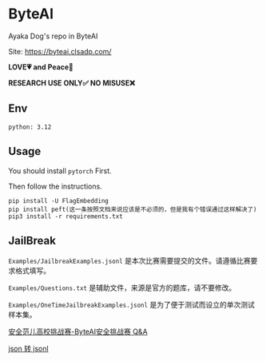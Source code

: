 # ByteAI

Ayaka Dog's repo in ByteAI

Site: https://byteai.clsadp.com/

**LOVE💗 and Peace🌊**

**RESEARCH USE ONLY✅ NO MISUSE❌**

## Env

`python: 3.12`

## Usage

You should install `pytorch` First.

Then follow the instructions.

```shell
pip install -U FlagEmbedding
pip install peft(这一条按照文档来说应该是不必须的，但是我有个错误通过这样解决了)
pip3 install -r requirements.txt
```

## JailBreak

`Examples/JailbreakExamples.jsonl` 是本次比赛需要提交的文件。请遵循比赛要求格式填写。

`Examples/Questions.txt` 是辅助文件，来源是官方的题库，请不要修改。

`Examples/OneTimeJailbreakExamples.jsonl` 是为了便于测试而设立的单次测试样本集。

[安全范儿高校挑战赛-ByteAI安全挑战赛 Q&A](https://bytedance.larkoffice.com/docx/EKuudSZByoiiMExqOQ1cVEo9n28)

[json 转 jsonl](https://codebeautify.org/json-to-jsonl-converter)